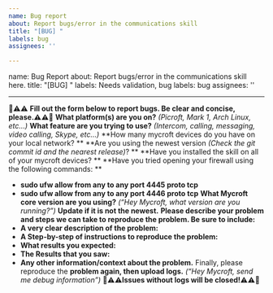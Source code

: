 ```yaml
---
name: Bug report
about: Report bugs/error in the communications skill
title: "[BUG] "
labels: bug
assignees: ''

---
```


name: Bug Report
 about: Report bugs/error in the communications skill here.
 title: "[BUG] "
 labels: Needs validation, bug
 labels: bug
 assignees: ''

 ---
🛑⚠️⚠️ **Fill out the form below to report bugs. Be clear and concise, please.⚠️⚠️🛑**
**What platform(s) are you on?** _(Picroft, Mark 1, Arch Linux, etc…)_ 
**What feature are you trying to use?** _(Intercom, calling, messaging, video calling, Skype, etc…)_ 
**How many mycroft devices do you have on your local network? ** 
**Are you using the newest version _(Check the git commit id and the nearest release)_? ** 
**Have you installed the skill on all of your mycroft devices? ** 
**Have you tried opening your firewall using the following commands: ** 
* **sudo ufw allow from any to any port 4445 proto tcp**
* **sudo ufw allow from any to any port 4446 proto tcp**
**What Mycroft core version are you using?** _(“Hey Mycroft, what version are you running?”)_ 
**Update if it is not the newest.**
**Please describe your problem and steps we can take to reproduce the problem. Be sure to include:**
* **A very clear description of the problem:** 
* **A Step-by-step of instructions to reproduce the problem:** 
* **What results you expected:** 
* **The Results that you saw:** 
* **Any other information/context about the problem.** 
Finally, please reproduce the **problem again, then upload logs.** _(“Hey Mycroft, send me debug information”)_ 🛑⚠️⚠️**Issues without logs will be closed!**⚠️⚠️🛑
